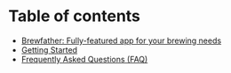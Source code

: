 # Table of contents

* [Brewfather: Fully-featured app for your brewing needs](README.md)
* [Getting Started](getting-started.md)
* [Frequently Asked Questions \(FAQ\)](frequently-asked-questions-faq.md)

